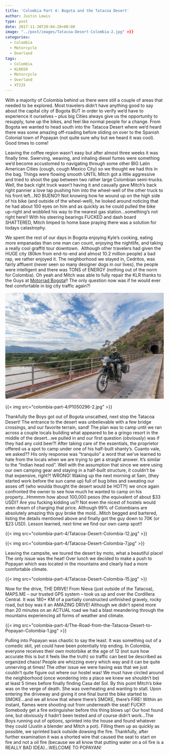 ```yaml
---
title: 'Colombia Part 4: Bogota and the Tatacoa Desert'
author: Justin Lewis
type: post
date: 2017-11-30T20:04:28+00:00
image: "../post/images/Tatacoa-Desert-Colombia-2.jpg" >}}
categories:
  - Colombia
  - Motorcycle
  - Overland
tags:
  - Colombia
  - KLR650
  - Motorcycle
  - Overland
  - XT225
---
```

With a majority of Colombia behind us there were still a couple of areas that needed to be explored. Most travelers didn’t have anything good to say about the capital city of Bogota BUT in order to verify we’d have to experience it ourselves – plus big Cities always give us the opportunity to resupply, tune up the bikes, and feel like normal people for a change. From Bogota we wanted to head south into the Tatacoa Desert where we’d heard there was some amazing off-roading before sliding on over to the Spanish Colonial town of Popayan (not quite sure why but we heard it was cool). Good times to come!

Leaving the coffee region wasn’t easy but after almost three weeks it was finally time. Swerving, weaving, and inhaling diesel fumes were something we’d become accustomed to navigating through some other BIG Latin American Cities (cough, cough Mexico City) so we thought we had this in the bag. Things were flowing smooth UNTIL Mitch got a little aggressive and tried to shoot the gap between two rather large Colombian semi-trucks. Well, the back right truck wasn’t having it and casually gave Mitch’s back right pannier a love tap pushing him into the wheel-well of the other truck to his front left…NO BUENO!! Not knowing how he wound up on the high side of his bike (and outside of the wheel-well), he looked around noticing that he had about 100 eyes on him and as quickly as he could pulled the bike up-right and wobbled his way to the nearest gas station…something’s not right here!! With his steering bearings FUCKED and dash board SHATTERED, Mitch limped to home base praying there was a solution for todays catastrophy.

We spent the rest of our days in Bogota enjoying Kyle’s cooking, eating more empanadas than one man can count, enjoying the nightlife, and taking a really cool graffiti tour downtown.  Although other travelers had given the HUGE city (80km from end-to-end and almost 10.2 million people) a bad rap, we rather enjoyed it. The neighborhood we stayed in, Cedritos, was fairly affluent (never seen so many designer dogs in our lives), the people were intelligent and there was TONS of ENERGY (nothing out of the norm for Colombia). Oh yeah and Mitch was able to fully repair the KLR thanks to the Guys at [Motorrad Bogota][1]!! The only question now was if he would ever feel comfortable in big city traffic again?!


![Test image](../post/images/Tatacoa-Desert-Colombia-2.jpg)


  {{< img src="colombia-part-4/P1050296-2.jpg" >}}
		      


Thankfully the Boys got out of Bogota unscathed, next stop the Tatacoa Desert! The entrance to the desert was unbelievable with a few bridge crossings, and our favorite terrain, sand! The plan was to camp until we ran across a couple locals building what appeared to be a gringo resort in the middle of the desert…we pulled in and our first question (obviously) was if they had any cold beer?! After taking care of the essentials, the proprietor offered us a spot to camp under one of his half-built shanty’s. Cuanto vale, we asked?? His only response was “tranquilo” a word that we’ve learned to hate from the locals when we are trying to get a straight answer. It’s similar to the “Indian head nod”. Well with the assumption that since we were using our own camping gear and staying in a half-built structure, it couldn’t be that expensive, right?! WRONG! Waking up the next morning at 5am, (they started work before the sun came up) full of bug bites and sweating our asses off (who woulda thought the desert would be HOT?!) we once again confronted the owner to see how much he wanted to camp on his property…Hmmmm how about 100,000 pesos (the equivalent of about $33 USD)? Are you fucking kidding us?! Not even the nicest of hostels would even dream of charging that price. Although 99% of Colombians are absolutely amazing this guy broke the mold…Mitch begged and bartered, listing the details mentioned above and finally got the guy down to 70K (or $23 USD). Lesson learned, next time we find our own camp spot!! 


  {{< img src="colombia-part-4/Tatacoa-Desert-Colombia-12.jpg" >}}
		      


  {{< img src="colombia-part-4/Tatacoa-Desert-Colombia-7.jpg" >}}
		      


Leaving the campsite, we toured the desert by moto, what a beautiful place! The only issue was the heat! Over lunch we decided to make a push to Popayan which was located in the mountains and clearly had a more comfortable climate.


  {{< img src="colombia-part-4/Tatacoa-Desert-Colombia-15.jpg" >}}
		      


Now for the drive, THE DRIVE! From Nieva (just outside of the Tatacoa), MAPS.ME – our trusted GPS system – took us up and over the Cordillera Central. It was 180+ KM of a partially constructed unfinished gravely, rocky road, but boy was it an AMAZING DRIVE! Although we didn’t spend more than 20 minutes on an ACTUAL road we had a blast meandering through the mountains experiencing all forms of weather and climate.


  {{< img src="colombia-part-4/The-Road-from-the-Tatacoa-Desert-to-Popayan-Colombia-1.jpg" >}}
		      


Pulling into Popayan was chaotic to say the least. It was something out of a comedic skit, yet could have been potentially trip ending. In Colombia, everyone receives their own motorbike at the age of 12 (not sure how accurate this is but it feels like the truth) so traffic can best be described as organized chaos! People are whizzing every which way and it can be quite unnerving at times! The other issue we were having was that we just couldn’t quite figure out where our hostel was! We must have circled around the neighborhood (once wondering into a place we knew we shouldn’t be) at least 5 times before finally finding Casa del Sol. By this point Mitch’s bike was on the verge of death. She was overheating and wanting to stall. Upon entering the driveway and giving it one final burst the bike started to SMOKE…and we all know that where there’s SMOKE, there’s FIRE! Within an instant, flames were shooting out from underneath the seat! FUCK!! Somebody get a fire extinguisher before this thing blows up! Our host found one, but obviously it hadn’t been tested and of course didn’t work…The Boys running out of options, sprinted into the house and found whatever they could (Justin a blender and Mitch a pot). Filling them up as quickly as possible, we sprinted back outside dowsing the fire. Thankfully, after further examination it was a shorted wire that caused the seat to start on fire and not a oil fire (because we all know that putting water on a oil fire is a REALLY BAD IDEA)…WELCOME TO POPAYAN!



 [1]: http://www.motorradcentercolombia.com/#la-mejor-atencion